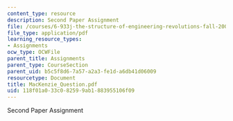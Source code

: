 ```yaml
---
content_type: resource
description: Second Paper Assignment
file: /courses/6-933j-the-structure-of-engineering-revolutions-fall-2001/118f01a033c082599ab1883955106f09_MacKenzie_Question.pdf
file_type: application/pdf
learning_resource_types:
- Assignments
ocw_type: OCWFile
parent_title: Assignments
parent_type: CourseSection
parent_uid: b5c5f8d6-7a57-a2a3-fe1d-a6db41d06009
resourcetype: Document
title: MacKenzie_Question.pdf
uid: 118f01a0-33c0-8259-9ab1-883955106f09
---
```

Second Paper Assignment

